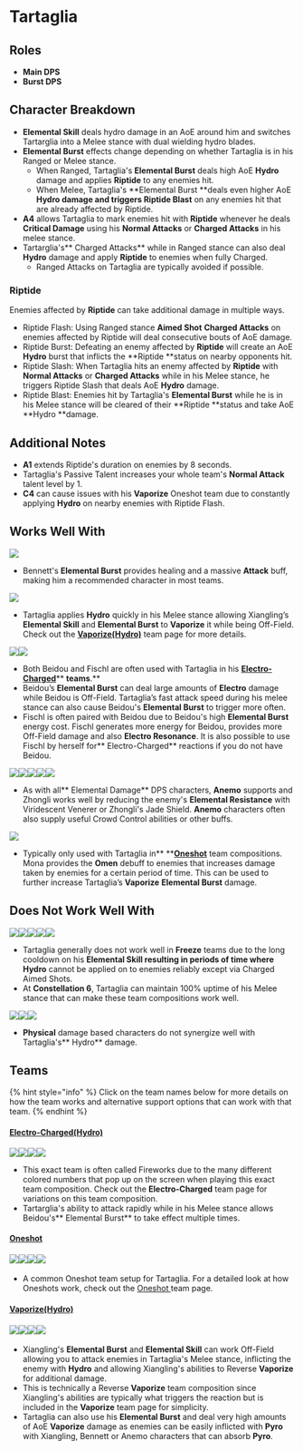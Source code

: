 # Tartaglia

## **Roles**

* **Main DPS**
* **Burst DPS**

## **Character Breakdown**

* **Elemental Skill** deals hydro damage in an AoE around him and switches Tartarglia into a Melee stance with dual wielding hydro blades.
* **Elemental Burst** effects change depending on whether Tartaglia is in his Ranged or Melee stance.
  * When Ranged, Tartaglia's **Elemental Burst** deals high AoE **Hydro** damage and applies **Riptide** to any enemies hit.
  * When Melee, Tartaglia's **Elemental Burst **deals even higher AoE **Hydro **damage and triggers** Riptide Blast** on any enemies hit that are already affected by Riptide.
* **A4** allows Tartaglia to mark enemies hit with **Riptide** whenever he deals **Critical Damage** using his **Normal Attacks** or **Charged Attacks** in his melee stance.
* Tartarglia's** Charged Attacks** while in Ranged stance can also deal **Hydro** damage and apply **Riptide** to enemies when fully Charged.
  * Ranged Attacks on Tartaglia are typically avoided if possible.

### Riptide

Enemies affected by **Riptide** can take additional damage in multiple ways.

* Riptide Flash: Using Ranged stance **Aimed Shot** **Charged Attacks** on enemies affected by Riptide will deal consecutive bouts of AoE damage.
* Riptide Burst: Defeating an enemy affected by **Riptide** will create an AoE **Hydro** burst that inflicts the **Riptide **status on nearby opponents hit.
* Riptide Slash: When Tartaglia hits an enemy affected by **Riptide** with **Normal Attacks** or **Charged Attacks** while in his Melee stance, he triggers Riptide Slash that deals AoE **Hydro** damage.
* Riptide Blast: Enemies hit by Tartaglia's **Elemental Burst** while he is in his Melee stance will be cleared of their **Riptide **status and take AoE **Hydro **damage.

## Additional Notes

* **A1** extends Riptide's duration on enemies by 8 seconds.
* Tartaglia's Passive Talent increases your whole team's **Normal Attack** talent level by 1.
* **C4** can cause issues with his **Vaporize** Oneshot team due to constantly applying **Hydro** on nearby enemies with Riptide Flash.

## Works Well With

![](../../.gitbook/assets/UI\_AvatarIcon\_Bennett.png)

* Bennett's **Elemental Burst** provides healing and a massive **Attack** buff, making him a recommended character in most teams.

![](../../.gitbook/assets/UI\_AvatarIcon\_Xiangling.png)

* Tartaglia applies **Hydro** quickly in his Melee stance allowing Xiangling’s **Elemental Skill** and **Elemental Burst** to **Vaporize** it while being Off-Field. Check out the [**Vaporize(Hydro)**](../../teams/vaporize.md) team page for more details.&#x20;

![](../../.gitbook/assets/UI\_AvatarIcon\_Beidou.png)![](../../.gitbook/assets/UI\_AvatarIcon\_Fischl.png)

* Both Beidou and Fischl are often used with Tartaglia in his [**Electro-Charged**](../../teams/electro-charged.md)** **teams**.**
* Beidou’s **Elemental Burst** can deal large amounts of **Electro** damage while Beidou is Off-Field. Tartaglia’s fast attack speed during his melee stance can also cause Beidou's **Elemental Burst** to trigger more often.
* Fischl is often paired with Beidou due to Beidou's high **Elemental Burst** energy cost. Fischl generates more energy for Beidou, provides more Off-Field damage and also **Electro Resonance**. It is also possible to use Fischl by herself for** Electro-Charged** reactions if you do not have Beidou.

![](../../.gitbook/assets/UI\_AvatarIcon\_Kazuha.png)![](../../.gitbook/assets/UI\_AvatarIcon\_Sucrose.png)![](../../.gitbook/assets/UI\_AvatarIcon\_Venti.png)![](../../.gitbook/assets/UI\_AvatarIcon\_Jean.png)![](../../.gitbook/assets/UI\_AvatarIcon\_Zhongli.png)

* As with all** Elemental Damage** DPS characters, **Anemo** supports and Zhongli works well by reducing the enemy's **Elemental Resistance** with Viridescent Venerer or Zhongli's Jade Shield. **Anemo** characters often also supply useful Crowd Control abilities or other buffs.

![](../../.gitbook/assets/UI\_AvatarIcon\_Mona.png)

* Typically only used with Tartaglia in** **[**Oneshot**](../../teams/oneshot.md) team compositions. Mona provides the **Omen** debuff to enemies that increases damage taken by enemies for a certain period of time. This can be used to further increase Tartaglia’s **Vaporize** **Elemental Burst** damage.

## **Does Not Work Well With**

****![](../../.gitbook/assets/UI\_AvatarIcon\_Ayaka.png)****![](../../.gitbook/assets/UI\_AvatarIcon\_Ganyu.png)****![](../../.gitbook/assets/UI\_AvatarIcon\_Chongyun.png)****![](../../.gitbook/assets/UI\_AvatarIcon\_Kaeya.png)****![](../../.gitbook/assets/UI\_AvatarIcon\_Rosaria.png)****

* Tartaglia generally does not work well in **Freeze** teams due to the long cooldown on his **Elemental Skill **resulting in periods of time where** Hydro** cannot be applied on to enemies reliably except via Charged Aimed Shots.
* At **Constellation 6**, Tartaglia can maintain 100% uptime of his Melee stance that can make these team compositions work well.

![](../../.gitbook/assets/UI\_AvatarIcon\_Eula.png)![](../../.gitbook/assets/UI\_AvatarIcon\_Razor.png)![](../../.gitbook/assets/UI\_AvatarIcon\_Xinyan.png)

* **Physical** damage based characters do not synergize well with Tartaglia's** Hydro** damage.

## **Teams**

{% hint style="info" %}
Click on the team names below for more details on how the team works and alternative support options that can work with that team.
{% endhint %}

#### [Electro-Charged(Hydro)](../../teams/electro-charged-hydro.md)

![](../../.gitbook/assets/ui\_avataricon\_tartaglia.png)![](../../.gitbook/assets/UI\_AvatarIcon\_Beidou.png)![](../../.gitbook/assets/UI\_AvatarIcon\_Fischl.png)![](../../.gitbook/assets/UI\_AvatarIcon\_Bennett.png)

* This exact team is often called Fireworks due to the many different colored numbers that pop up on the screen when playing this exact team composition. Check out the **Electro-Charged** team page for variations on this team composition.
* Tartarglia's ability to attack rapidly while in his Melee stance allows Beidou's** Elemental Burst** to take effect multiple times.

#### [Oneshot](broken-reference/)

#### ![](../../.gitbook/assets/ui\_avataricon\_tartaglia.png)![](../../.gitbook/assets/UI\_AvatarIcon\_Bennett.png)![](../../.gitbook/assets/UI\_AvatarIcon\_Mona.png)![](../../.gitbook/assets/UI\_AvatarIcon\_Sucrose.png)

* A common Oneshot team setup for Tartaglia. For a detailed look at how Oneshots work, check out the [Oneshot ](broken-reference/)team page.

#### [Vaporize(Hydro)](../../teams/vaporize.md)

#### ![](../../.gitbook/assets/ui\_avataricon\_tartaglia.png)![](../../.gitbook/assets/UI\_AvatarIcon\_Xiangling.png)![](../../.gitbook/assets/UI\_AvatarIcon\_Sucrose.png)![](../../.gitbook/assets/UI\_AvatarIcon\_Bennett.png)

* Xiangling's **Elemental Burst** and **Elemental Skill** can work Off-Field allowing you to attack enemies in Tartaglia's Melee stance, inflicting the enemy with **Hydro** and allowing Xiangling's abilities to Reverse **Vaporize** for additional damage.
* This is technically a Reverse **Vaporize** team composition since Xiangling's abilities are typically what triggers the reaction but is included in the **Vaporize** team page for simplicity.
* Tartaglia can also use his **Elemental Burst** and deal very high amounts of AoE **Vaporize** damage as enemies can be easily inflicted with **Pyro** with Xiangling, Bennett or Anemo characters that can absorb **Pyro**.
